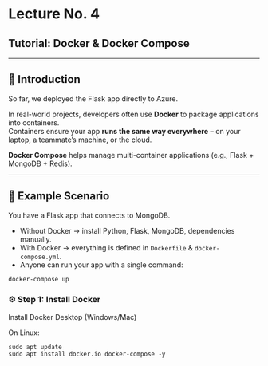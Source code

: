 # Lecture No. 4  
## Tutorial: Docker & Docker Compose  

---

## 📌 Introduction  
So far, we deployed the Flask app directly to Azure.  

In real-world projects, developers often use **Docker** to package applications into containers.  
Containers ensure your app **runs the same way everywhere** – on your laptop, a teammate’s machine, or the cloud.  

**Docker Compose** helps manage multi-container applications (e.g., Flask + MongoDB + Redis).  

---

## 🚀 Example Scenario  
You have a Flask app that connects to MongoDB.  

- Without Docker → install Python, Flask, MongoDB, dependencies manually.  
- With Docker → everything is defined in `Dockerfile` & `docker-compose.yml`.  
- Anyone can run your app with a single command:  

```bash
docker-compose up
```

### ⚙️ Step 1: Install Docker

Install Docker Desktop
 (Windows/Mac)

On Linux:

```
sudo apt update
sudo apt install docker.io docker-compose -y
```